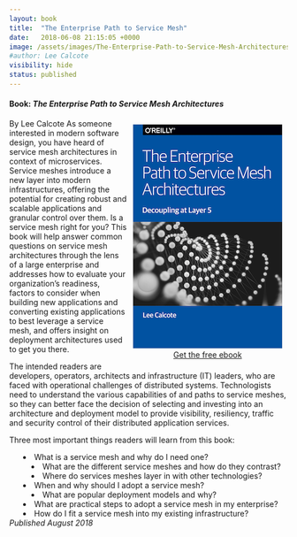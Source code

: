 ```yaml
---
layout: book 
title:  "The Enterprise Path to Service Mesh"
date:   2018-06-08 21:15:05 +0000
image: /assets/images/The-Enterprise-Path-to-Service-Mesh-Architectures.gif
#author: Lee Calcote
visibility: hide
status: published
---
```

<h4> Book: <i>The Enterprise Path to Service Mesh Architectures</i></h4>
By Lee Calcote

<div class="row" style="float:right;padding:10px;text-align:center;">
<a href="/assets/images/The-Enterprise-Path-to-Service-Mesh-Architectures.png"><img class="card" src="/assets/images/The-Enterprise-Path-to-Service-Mesh-Architectures-small.png" alt="" width="270"  /></a><br />
  <a id="home" class="waves-effect waves-dark btn white-text darken-2 l5-light-blue z-depth-4" href="https://www.nginx.com/resources/library/the-enterprise-path-to-service-mesh-architectures?utm_source=calcote">Get the free ebook</a>
</div>As someone interested in modern software design, you have heard of service mesh architectures in context of microservices. Service meshes introduce a new layer into modern infrastructures, offering the potential for creating robust and scalable applications and granular control over them. Is a service mesh right for you? This book will help answer common questions on service mesh architectures through the lens of a large enterprise and addresses how to evaluate your organization’s readiness, factors to consider when building new applications and converting existing applications to best leverage a service mesh, and offers insight on deployment architectures used to get you there. 

The intended readers are developers, operators, architects and infrastructure (IT) leaders, who are faced with operational challenges of distributed systems. Technologists need to understand the various capabilities of and paths to service meshes, so they can better face the decision of selecting and investing into an architecture and deployment model to provide visibility, resiliency, traffic and security control of their distributed application services.

Three most important things readers will learn from this book:

<div style="margin-left:25px">
  <li> What is a service mesh and why do I need one? </li>
    <li style="margin-left:15px"> What are the different service meshes and how do they contrast?</li>
    <li style="margin-left:15px"> Where do services meshes layer in with other technologies?</li>
  <li>When and why should I adopt a service mesh?</li>
    <li style="margin-left:15px">What are popular deployment models and why?</li>
  <li> What are practical steps to adopt a service mesh in my enterprise?</li>
  <li> How do I fit a service mesh into my existing infrastructure?</li>
</div>
<i>Published August 2018</i>


